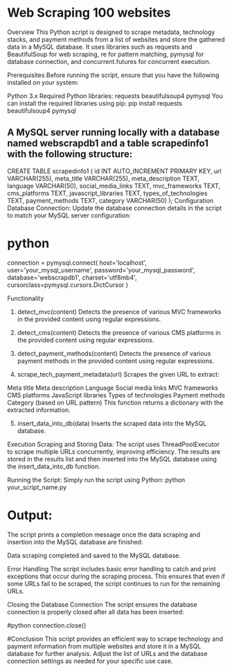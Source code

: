 # Web Scraping 100 websites

Overview
This Python script is designed to scrape metadata, technology stacks, and payment methods from a list of websites and store the gathered data in a MySQL database. It uses libraries such as requests and BeautifulSoup for web scraping, re for pattern matching, pymysql for database connection, and concurrent.futures for concurrent execution.

Prerequisites
Before running the script, ensure that you have the following installed on your system:

Python 3.x
Required Python libraries:
requests
beautifulsoup4
pymysql
You can install the required libraries using pip:
pip install requests beautifulsoup4 pymysql

## A MySQL server running locally with a database named webscrapdb1 and a table scrapedinfo1 with the following structure:

CREATE TABLE scrapedinfo1 (
id INT AUTO_INCREMENT PRIMARY KEY,
url VARCHAR(255),
meta_title VARCHAR(255),
meta_description TEXT,
language VARCHAR(50),
social_media_links TEXT,
mvc_frameworks TEXT,
cms_platforms TEXT,
javascript_libraries TEXT,
types_of_technologies TEXT,
payment_methods TEXT,
category VARCHAR(50)
);
Configuration
Database Connection:
Update the database connection details in the script to match your MySQL server configuration:

# python

connection = pymysql.connect(
host='localhost',
user='your_mysql_username',
password='your_mysql_password',
database='webscrapdb1',
charset='utf8mb4',
cursorclass=pymysql.cursors.DictCursor
)


Functionality

1. detect_mvc(content)
   Detects the presence of various MVC frameworks in the provided content using regular expressions.

2. detect_cms(content)
   Detects the presence of various CMS platforms in the provided content using regular expressions.

3. detect_payment_methods(content)
   Detects the presence of various payment methods in the provided content using regular expressions.

4. scrape_tech_payment_metadata(url)
   Scrapes the given URL to extract:

Meta title
Meta description
Language
Social media links
MVC frameworks
CMS platforms
JavaScript libraries
Types of technologies
Payment methods
Category (based on URL pattern)
This function returns a dictionary with the extracted information.

5. insert_data_into_db(data)
   Inserts the scraped data into the MySQL database.

Execution
Scraping and Storing Data:
The script uses ThreadPoolExecutor to scrape multiple URLs concurrently, improving efficiency. The results are stored in the results list and then inserted into the MySQL database using the insert_data_into_db function.

Running the Script:
Simply run the script using Python:
python your_script_name.py

# Output:

The script prints a completion message once the data scraping and insertion into the MySQL database are finished:

Data scraping completed and saved to the MySQL database.

Error Handling
The script includes basic error handling to catch and print exceptions that occur during the scraping process. This ensures that even if some URLs fail to be scraped, the script continues to run for the remaining URLs.

Closing the Database Connection
The script ensures the database connection is properly closed after all data has been inserted:

#python
connection.close()

#Conclusion
This script provides an efficient way to scrape technology and payment information from multiple websites and store it in a MySQL database for further analysis. Adjust the list of URLs and the database connection settings as needed for your specific use case.
